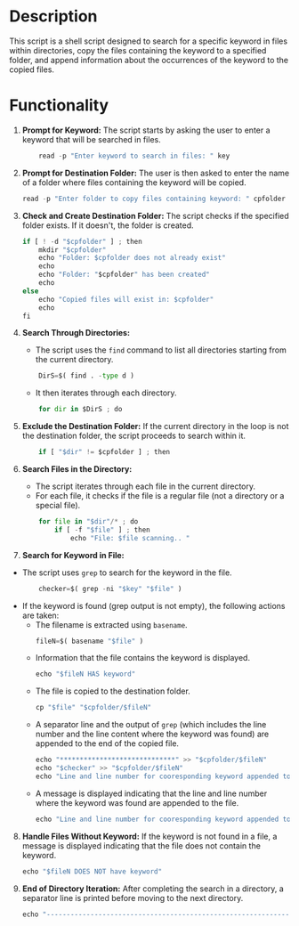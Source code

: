 # Description
This script is a shell script designed to search for a specific keyword in files within directories, copy the files containing the keyword to a specified folder, and append information about the occurrences of the keyword to the copied files. 

# Functionality

1. **Prompt for Keyword:** The script starts by asking the user to enter a keyword that will be searched in files.
	```python
    	read -p "Enter keyword to search in files: " key
	```

2. **Prompt for Destination Folder:** The user is then asked to enter the name of a folder where files containing the keyword will be copied.
	```python
	read -p "Enter folder to copy files containing keyword: " cpfolder
	```
3. **Check and Create Destination Folder:** The script checks if the specified folder exists. If it doesn't, the folder is created.
	```python
	if [ ! -d "$cpfolder" ] ; then
	    mkdir "$cpfolder"
	    echo "Folder: $cpfolder does not already exist"
	    echo
	    echo "Folder: "$cpfolder" has been created"
	    echo
	else 
	    echo "Copied files will exist in: $cpfolder"
	    echo
	fi
	```
4. **Search Through Directories:**
	- The script uses the `find` command to list all directories starting from the current directory.
	```python
        DirS=$( find . -type d )
	```
	- It then iterates through each directory.
	```python
        for dir in $DirS ; do
	```
5. **Exclude the Destination Folder:** If the current directory in the loop is not the destination folder, the script proceeds to search within it.
	```python
        if [ "$dir" != $cpfolder ] ; then
	```
6. **Search Files in the Directory:**

    - The script iterates through each file in the current directory.
    - For each file, it checks if the file is a regular file (not a directory or a special file).
	```python 
        for file in "$dir"/* ; do 
            if [ -f "$file" ] ; then
                echo "File: $file scanning.. "
	```
7. **Search for Keyword in File:**

- The script uses `grep` to search for the keyword in the file.
	```python
        checker=$( grep -ni "$key" "$file" )
	```
- If the keyword is found (grep output is not empty), the following actions are taken:
   - The filename is extracted using `basename`.
    	```python
    	fileN=$( basename "$file" )
    	```
   - Information that the file contains the keyword is displayed.
    	```python
    	echo "$fileN HAS keyword"
    	```
   - The file is copied to the destination folder.
    	```python
    	cp "$file" "$cpfolder/$fileN"
    	```
   - A separator line and the output of `grep` (which includes the line number and the line content where the keyword was found) are appended to the end of the copied file.
    	```python
    	echo "*****************************" >> "$cpfolder/$fileN"
    	echo "$checker" >> "$cpfolder/$fileN"
    	echo "Line and line number for cooresponding keyword appended to copied $fileN"
    	```
   	- A message is displayed indicating that the line and line number where the keyword was found are appended to the file.
    	```python
    	echo "Line and line number for cooresponding keyword appended to copied $fileN"
    	```
8. **Handle Files Without Keyword:** If the keyword is not found in a file, a message is displayed indicating that the file does not contain the keyword.
	```python
    echo "$fileN DOES NOT have keyword"
	```
9. **End of Directory Iteration:** After completing the search in a directory, a separator line is printed before moving to the next directory.
	```python
    echo "------------------------------------------------------------------------------------------"
	```
